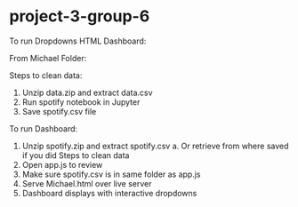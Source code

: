 # project-3-group-6

To run Dropdowns HTML Dashboard:

From Michael Folder:

Steps to clean data:
1.	Unzip data.zip and extract data.csv
2.	Run spotify notebook in Jupyter
3.	Save spotify.csv file

To run Dashboard:
1.	Unzip spotify.zip and extract spotify.csv
a.	Or retrieve from where saved if you did Steps to clean data
2.	Open app.js to review
3.	Make sure spotify.csv is in same folder as app.js 
4.	Serve Michael.html over live server
5.	Dashboard displays with interactive dropdowns



